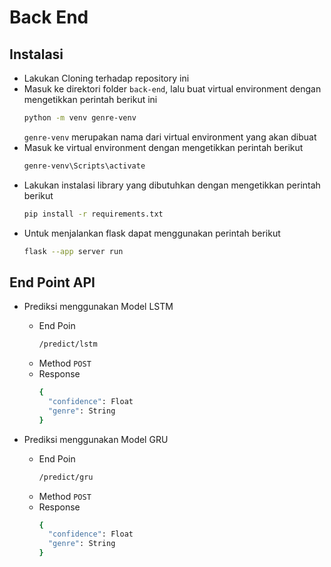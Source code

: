 # Back End

## Instalasi

* Lakukan Cloning terhadap repository ini
* Masuk ke direktori folder ```back-end```, lalu buat virtual environment dengan mengetikkan perintah berikut ini
  ``` bash 
  python -m venv genre-venv
  ``` 
    ```genre-venv``` merupakan nama dari virtual environment yang akan dibuat
* Masuk ke virtual environment dengan mengetikkan perintah berikut
  ``` bash
  genre-venv\Scripts\activate 
  ```
* Lakukan instalasi library yang dibutuhkan dengan mengetikkan perintah berikut
  ``` bash
  pip install -r requirements.txt 
  ```
* Untuk menjalankan flask dapat menggunakan perintah berikut
  ``` bash
  flask --app server run
  ```
  
 ## End Point API
  * Prediksi menggunakan Model LSTM
    - End Poin
      ```bash 
      /predict/lstm
      ```
    - Method ``` POST ```
    - Response
      ``` bash
      {
        "confidence": Float
        "genre": String
      }
      ```
      
  * Prediksi menggunakan Model GRU
    - End Poin
      ```bash 
      /predict/gru
      ```
    - Method ``` POST ```
    - Response
      ``` bash
      {
        "confidence": Float
        "genre": String
      }
      ```
